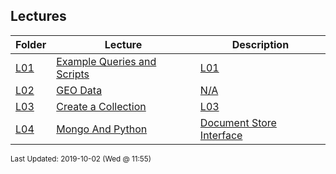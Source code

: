 ## Lectures
| Folder | Lecture | Description|
 | ------------|------------|------------|
 | [L01](https://github.com/rugbyprof/5303-Adv-Database/tree/master/Lectures/L01) | [ Example Queries and Scripts](https://github.com/rugbyprof/5303-Adv-Database/tree/master/Lectures/L01) | [L01](https://github.com/rugbyprof/5303-Adv-Database/tree/master/Lectures/L01) | [ Scripts](https://github.com/rugbyprof/5303-Adv-Database/tree/master/Lectures/L01) | [L01](https://github.com/rugbyprof/5303-Adv-Database/tree/master/Lectures/L01) | [ Joins](https://github.com/rugbyprof/5303-Adv-Database/tree/master/Lectures/L01) | [L01](https://github.com/rugbyprof/5303-Adv-Database/tree/master/Lectures/L01) | [<sup> Ref: https://en.wikipedia.org/wiki/Join_(SQL)Inner_join</sup>](https://github.com/rugbyprof/5303-Adv-Database/tree/master/Lectures/L01) | [L01](https://github.com/rugbyprof/5303-Adv-Database/tree/master/Lectures/L01) | [ Derived Table](https://github.com/rugbyprof/5303-Adv-Database/tree/master/Lectures/L01) | [L01](https://github.com/rugbyprof/5303-Adv-Database/tree/master/Lectures/L01) | [ Sub Select](https://github.com/rugbyprof/5303-Adv-Database/tree/master/Lectures/L01) | [L01](https://github.com/rugbyprof/5303-Adv-Database/tree/master/Lectures/L01) | [ Derived Table + Sub Select](https://github.com/rugbyprof/5303-Adv-Database/tree/master/Lectures/L01) | [L01](https://github.com/rugbyprof/5303-Adv-Database/tree/master/Lectures/L01) | [ Union Example](https://github.com/rugbyprof/5303-Adv-Database/tree/master/Lectures/L01) | [L01](https://github.com/rugbyprof/5303-Adv-Database/tree/master/Lectures/L01) | [ Insert Into](https://github.com/rugbyprof/5303-Adv-Database/tree/master/Lectures/L01) | [L01](https://github.com/rugbyprof/5303-Adv-Database/tree/master/Lectures/L01) | [ Update](https://github.com/rugbyprof/5303-Adv-Database/tree/master/Lectures/L01) | [N/A](https://github.com/rugbyprof/5303-Adv-Database/tree/master/Lectures/L01) |
 | [L02](https://github.com/rugbyprof/5303-Adv-Database/tree/master/Lectures/L02) | [ GEO Data](https://github.com/rugbyprof/5303-Adv-Database/tree/master/Lectures/L02) | [N/A](https://github.com/rugbyprof/5303-Adv-Database/tree/master/Lectures/L02) |
 | [L03](https://github.com/rugbyprof/5303-Adv-Database/tree/master/Lectures/L03) | [ Create a Collection](https://github.com/rugbyprof/5303-Adv-Database/tree/master/Lectures/L03) | [L03](https://github.com/rugbyprof/5303-Adv-Database/tree/master/Lectures/L03) | [ Choose a DB](https://github.com/rugbyprof/5303-Adv-Database/tree/master/Lectures/L03) | [L03](https://github.com/rugbyprof/5303-Adv-Database/tree/master/Lectures/L03) | [ Create a collection](https://github.com/rugbyprof/5303-Adv-Database/tree/master/Lectures/L03) | [L03](https://github.com/rugbyprof/5303-Adv-Database/tree/master/Lectures/L03) | [ On the fly](https://github.com/rugbyprof/5303-Adv-Database/tree/master/Lectures/L03) | [L03](https://github.com/rugbyprof/5303-Adv-Database/tree/master/Lectures/L03) | [ Explicitly](https://github.com/rugbyprof/5303-Adv-Database/tree/master/Lectures/L03) | [L03](https://github.com/rugbyprof/5303-Adv-Database/tree/master/Lectures/L03) | [ Create a Document](https://github.com/rugbyprof/5303-Adv-Database/tree/master/Lectures/L03) | [L03](https://github.com/rugbyprof/5303-Adv-Database/tree/master/Lectures/L03) | [ Create A Document](https://github.com/rugbyprof/5303-Adv-Database/tree/master/Lectures/L03) | [L03](https://github.com/rugbyprof/5303-Adv-Database/tree/master/Lectures/L03) | [ The insert() Method](https://github.com/rugbyprof/5303-Adv-Database/tree/master/Lectures/L03) | [L03](https://github.com/rugbyprof/5303-Adv-Database/tree/master/Lectures/L03) | [ The Mongo ID](https://github.com/rugbyprof/5303-Adv-Database/tree/master/Lectures/L03) | [L03](https://github.com/rugbyprof/5303-Adv-Database/tree/master/Lectures/L03) | [ Create Multiple Documents](https://github.com/rugbyprof/5303-Adv-Database/tree/master/Lectures/L03) | [L03](https://github.com/rugbyprof/5303-Adv-Database/tree/master/Lectures/L03) | [ Embedded Documents](https://github.com/rugbyprof/5303-Adv-Database/tree/master/Lectures/L03) | [L03](https://github.com/rugbyprof/5303-Adv-Database/tree/master/Lectures/L03) | [ The insertOne() Method](https://github.com/rugbyprof/5303-Adv-Database/tree/master/Lectures/L03) | [L03](https://github.com/rugbyprof/5303-Adv-Database/tree/master/Lectures/L03) | [ Embedded Documents](https://github.com/rugbyprof/5303-Adv-Database/tree/master/Lectures/L03) | [L03](https://github.com/rugbyprof/5303-Adv-Database/tree/master/Lectures/L03) | [ The insertMany() Method](https://github.com/rugbyprof/5303-Adv-Database/tree/master/Lectures/L03) | [L03](https://github.com/rugbyprof/5303-Adv-Database/tree/master/Lectures/L03) | [ Embedded Documents](https://github.com/rugbyprof/5303-Adv-Database/tree/master/Lectures/L03) | [L03](https://github.com/rugbyprof/5303-Adv-Database/tree/master/Lectures/L03) | [ Query a Collection](https://github.com/rugbyprof/5303-Adv-Database/tree/master/Lectures/L03) | [L03](https://github.com/rugbyprof/5303-Adv-Database/tree/master/Lectures/L03) | [ Return all Documents](https://github.com/rugbyprof/5303-Adv-Database/tree/master/Lectures/L03) | [L03](https://github.com/rugbyprof/5303-Adv-Database/tree/master/Lectures/L03) | [ Add Filtering Criteria](https://github.com/rugbyprof/5303-Adv-Database/tree/master/Lectures/L03) | [L03](https://github.com/rugbyprof/5303-Adv-Database/tree/master/Lectures/L03) | [ Format the Results](https://github.com/rugbyprof/5303-Adv-Database/tree/master/Lectures/L03) | [L03](https://github.com/rugbyprof/5303-Adv-Database/tree/master/Lectures/L03) | [ More Filtering Options](https://github.com/rugbyprof/5303-Adv-Database/tree/master/Lectures/L03) | [L03](https://github.com/rugbyprof/5303-Adv-Database/tree/master/Lectures/L03) | [ OR Conditions](https://github.com/rugbyprof/5303-Adv-Database/tree/master/Lectures/L03) | [L03](https://github.com/rugbyprof/5303-Adv-Database/tree/master/Lectures/L03) | [ The $in Operator](https://github.com/rugbyprof/5303-Adv-Database/tree/master/Lectures/L03) | [L03](https://github.com/rugbyprof/5303-Adv-Database/tree/master/Lectures/L03) | [ Query an Array of Documents](https://github.com/rugbyprof/5303-Adv-Database/tree/master/Lectures/L03) | [L03](https://github.com/rugbyprof/5303-Adv-Database/tree/master/Lectures/L03) | [ Projection Queries](https://github.com/rugbyprof/5303-Adv-Database/tree/master/Lectures/L03) | [L03](https://github.com/rugbyprof/5303-Adv-Database/tree/master/Lectures/L03) | [ Without](https://github.com/rugbyprof/5303-Adv-Database/tree/master/Lectures/L03) | [L03](https://github.com/rugbyprof/5303-Adv-Database/tree/master/Lectures/L03) | [ With](https://github.com/rugbyprof/5303-Adv-Database/tree/master/Lectures/L03) | [L03](https://github.com/rugbyprof/5303-Adv-Database/tree/master/Lectures/L03) | [ Mixing Inclusions and Exclusions](https://github.com/rugbyprof/5303-Adv-Database/tree/master/Lectures/L03) | [L03](https://github.com/rugbyprof/5303-Adv-Database/tree/master/Lectures/L03) | [ Limit the Results of a Query](https://github.com/rugbyprof/5303-Adv-Database/tree/master/Lectures/L03) | [L03](https://github.com/rugbyprof/5303-Adv-Database/tree/master/Lectures/L03) | [ Without Limit](https://github.com/rugbyprof/5303-Adv-Database/tree/master/Lectures/L03) | [L03](https://github.com/rugbyprof/5303-Adv-Database/tree/master/Lectures/L03) | [ With Limit](https://github.com/rugbyprof/5303-Adv-Database/tree/master/Lectures/L03) | [L03](https://github.com/rugbyprof/5303-Adv-Database/tree/master/Lectures/L03) | [ skip() Method](https://github.com/rugbyprof/5303-Adv-Database/tree/master/Lectures/L03) | [L03](https://github.com/rugbyprof/5303-Adv-Database/tree/master/Lectures/L03) | [ Sort the Results of a Query](https://github.com/rugbyprof/5303-Adv-Database/tree/master/Lectures/L03) | [L03](https://github.com/rugbyprof/5303-Adv-Database/tree/master/Lectures/L03) | [ Without Sort](https://github.com/rugbyprof/5303-Adv-Database/tree/master/Lectures/L03) | [L03](https://github.com/rugbyprof/5303-Adv-Database/tree/master/Lectures/L03) | [ With sort() in Ascending Order](https://github.com/rugbyprof/5303-Adv-Database/tree/master/Lectures/L03) | [L03](https://github.com/rugbyprof/5303-Adv-Database/tree/master/Lectures/L03) | [ With sort() in Descending Order](https://github.com/rugbyprof/5303-Adv-Database/tree/master/Lectures/L03) | [L03](https://github.com/rugbyprof/5303-Adv-Database/tree/master/Lectures/L03) | [ Multiple Fields](https://github.com/rugbyprof/5303-Adv-Database/tree/master/Lectures/L03) | [L03](https://github.com/rugbyprof/5303-Adv-Database/tree/master/Lectures/L03) | [ Sort with Limits](https://github.com/rugbyprof/5303-Adv-Database/tree/master/Lectures/L03) | [L03](https://github.com/rugbyprof/5303-Adv-Database/tree/master/Lectures/L03) | [ Create a Relationship](https://github.com/rugbyprof/5303-Adv-Database/tree/master/Lectures/L03) | [L03](https://github.com/rugbyprof/5303-Adv-Database/tree/master/Lectures/L03) | [ Embedded documents](https://github.com/rugbyprof/5303-Adv-Database/tree/master/Lectures/L03) | [L03](https://github.com/rugbyprof/5303-Adv-Database/tree/master/Lectures/L03) | [ One](https://github.com/rugbyprof/5303-Adv-Database/tree/master/Lectures/L03) | [to](https://github.com/rugbyprof/5303-Adv-Database/tree/master/Lectures/L03) | [One Relationship](https://github.com/rugbyprof/5303-Adv-Database/tree/master/Lectures/L03) | [L03](https://github.com/rugbyprof/5303-Adv-Database/tree/master/Lectures/L03) | [ One](https://github.com/rugbyprof/5303-Adv-Database/tree/master/Lectures/L03) | [to](https://github.com/rugbyprof/5303-Adv-Database/tree/master/Lectures/L03) | [Many Relationship](https://github.com/rugbyprof/5303-Adv-Database/tree/master/Lectures/L03) | [L03](https://github.com/rugbyprof/5303-Adv-Database/tree/master/Lectures/L03) | [ Referenced Documents](https://github.com/rugbyprof/5303-Adv-Database/tree/master/Lectures/L03) | [L03](https://github.com/rugbyprof/5303-Adv-Database/tree/master/Lectures/L03) | [ Parent Document](https://github.com/rugbyprof/5303-Adv-Database/tree/master/Lectures/L03) | [L03](https://github.com/rugbyprof/5303-Adv-Database/tree/master/Lectures/L03) | [ Child Documents](https://github.com/rugbyprof/5303-Adv-Database/tree/master/Lectures/L03) | [L03](https://github.com/rugbyprof/5303-Adv-Database/tree/master/Lectures/L03) | [ Querying the Relationship](https://github.com/rugbyprof/5303-Adv-Database/tree/master/Lectures/L03) | [L03](https://github.com/rugbyprof/5303-Adv-Database/tree/master/Lectures/L03) | [ When to use Embedded Documents vs Referenced Documents](https://github.com/rugbyprof/5303-Adv-Database/tree/master/Lectures/L03) | [L03](https://github.com/rugbyprof/5303-Adv-Database/tree/master/Lectures/L03) | [ When to use Embedded Relationships](https://github.com/rugbyprof/5303-Adv-Database/tree/master/Lectures/L03) | [L03](https://github.com/rugbyprof/5303-Adv-Database/tree/master/Lectures/L03) | [ When to use Referenced Relationships](https://github.com/rugbyprof/5303-Adv-Database/tree/master/Lectures/L03) | [L03](https://github.com/rugbyprof/5303-Adv-Database/tree/master/Lectures/L03) | [ Update a Document](https://github.com/rugbyprof/5303-Adv-Database/tree/master/Lectures/L03) | [L03](https://github.com/rugbyprof/5303-Adv-Database/tree/master/Lectures/L03) | [ The save() Method](https://github.com/rugbyprof/5303-Adv-Database/tree/master/Lectures/L03) | [L03](https://github.com/rugbyprof/5303-Adv-Database/tree/master/Lectures/L03) | [ Export Data](https://github.com/rugbyprof/5303-Adv-Database/tree/master/Lectures/L03) | [L03](https://github.com/rugbyprof/5303-Adv-Database/tree/master/Lectures/L03) | [ The ](https://github.com/rugbyprof/5303-Adv-Database/tree/master/Lectures/L03) | [](https://github.com/rugbyprof/5303-Adv-Database/tree/master/Lectures/L03) | [sort Option](https://github.com/rugbyprof/5303-Adv-Database/tree/master/Lectures/L03) | [L03](https://github.com/rugbyprof/5303-Adv-Database/tree/master/Lectures/L03) | [ The ](https://github.com/rugbyprof/5303-Adv-Database/tree/master/Lectures/L03) | [](https://github.com/rugbyprof/5303-Adv-Database/tree/master/Lectures/L03) | [skip Option](https://github.com/rugbyprof/5303-Adv-Database/tree/master/Lectures/L03) | [L03](https://github.com/rugbyprof/5303-Adv-Database/tree/master/Lectures/L03) | [ The ](https://github.com/rugbyprof/5303-Adv-Database/tree/master/Lectures/L03) | [](https://github.com/rugbyprof/5303-Adv-Database/tree/master/Lectures/L03) | [pretty Option](https://github.com/rugbyprof/5303-Adv-Database/tree/master/Lectures/L03) | [L03](https://github.com/rugbyprof/5303-Adv-Database/tree/master/Lectures/L03) | [ Delete a Document](https://github.com/rugbyprof/5303-Adv-Database/tree/master/Lectures/L03) | [L03](https://github.com/rugbyprof/5303-Adv-Database/tree/master/Lectures/L03) | [ Delete One](https://github.com/rugbyprof/5303-Adv-Database/tree/master/Lectures/L03) | [L03](https://github.com/rugbyprof/5303-Adv-Database/tree/master/Lectures/L03) | [ Delete Many](https://github.com/rugbyprof/5303-Adv-Database/tree/master/Lectures/L03) | [L03](https://github.com/rugbyprof/5303-Adv-Database/tree/master/Lectures/L03) | [ Remove](https://github.com/rugbyprof/5303-Adv-Database/tree/master/Lectures/L03) | [L03](https://github.com/rugbyprof/5303-Adv-Database/tree/master/Lectures/L03) | [ Delete all Documents](https://github.com/rugbyprof/5303-Adv-Database/tree/master/Lectures/L03) | [L03](https://github.com/rugbyprof/5303-Adv-Database/tree/master/Lectures/L03) | [ Drop Collection](https://github.com/rugbyprof/5303-Adv-Database/tree/master/Lectures/L03) | [L03](https://github.com/rugbyprof/5303-Adv-Database/tree/master/Lectures/L03) | [ Import Data](https://github.com/rugbyprof/5303-Adv-Database/tree/master/Lectures/L03) | [L03](https://github.com/rugbyprof/5303-Adv-Database/tree/master/Lectures/L03) | [ Json](https://github.com/rugbyprof/5303-Adv-Database/tree/master/Lectures/L03) | [L03](https://github.com/rugbyprof/5303-Adv-Database/tree/master/Lectures/L03) | [ Specify a Collection](https://github.com/rugbyprof/5303-Adv-Database/tree/master/Lectures/L03) | [L03](https://github.com/rugbyprof/5303-Adv-Database/tree/master/Lectures/L03) | [ Csv](https://github.com/rugbyprof/5303-Adv-Database/tree/master/Lectures/L03) | [L03](https://github.com/rugbyprof/5303-Adv-Database/tree/master/Lectures/L03) | [ Without Header Row](https://github.com/rugbyprof/5303-Adv-Database/tree/master/Lectures/L03) | [N/A](https://github.com/rugbyprof/5303-Adv-Database/tree/master/Lectures/L03) |
 | [L04](https://github.com/rugbyprof/5303-Adv-Database/tree/master/Lectures/L04) | [ Mongo And Python ](https://github.com/rugbyprof/5303-Adv-Database/tree/master/Lectures/L04) | [ Document Store Interface](https://github.com/rugbyprof/5303-Adv-Database/tree/master/Lectures/L04) | [L04](https://github.com/rugbyprof/5303-Adv-Database/tree/master/Lectures/L04) | [ Windows setup](https://github.com/rugbyprof/5303-Adv-Database/tree/master/Lectures/L04) | [L04](https://github.com/rugbyprof/5303-Adv-Database/tree/master/Lectures/L04) | [ Docker](https://github.com/rugbyprof/5303-Adv-Database/tree/master/Lectures/L04) | [L04](https://github.com/rugbyprof/5303-Adv-Database/tree/master/Lectures/L04) | [ Good References](https://github.com/rugbyprof/5303-Adv-Database/tree/master/Lectures/L04) | [L04](https://github.com/rugbyprof/5303-Adv-Database/tree/master/Lectures/L04) | [ Some Basic Commands](https://github.com/rugbyprof/5303-Adv-Database/tree/master/Lectures/L04) | [L04](https://github.com/rugbyprof/5303-Adv-Database/tree/master/Lectures/L04) | [ VsCode And Mongo](https://github.com/rugbyprof/5303-Adv-Database/tree/master/Lectures/L04) | [N/A](https://github.com/rugbyprof/5303-Adv-Database/tree/master/Lectures/L04) |

<sup>Last Updated: 2019-10-02 (Wed @ 11:55)</sup>